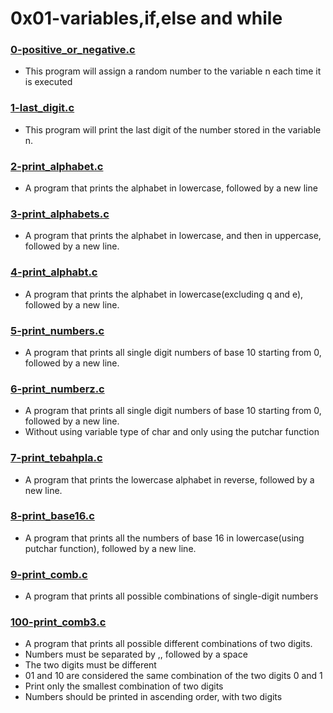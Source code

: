 # 0x01-variables,if,else and while
### [0-positive_or_negative.c](https://github.com/kadelcode/alx-low_level_programming/blob/master/0x01-variables_if_else_while/0-positive_or_negative.c)
  - This program will assign a random number to the variable n each time it is executed
 
### [1-last_digit.c](https://github.com/kadelcode/alx-low_level_programming/blob/master/0x01-variables_if_else_while/1-last_digit.c)
  - This program will print the last digit of the number stored in the variable n.
  
### [2-print_alphabet.c](https://github.com/kadelcode/alx-low_level_programming/blob/master/0x01-variables_if_else_while/2-print_alphabet.c)
  - A program that prints the alphabet in lowercase, followed by a new line

### [3-print_alphabets.c](https://github.com/kadelcode/alx-low_level_programming/blob/master/0x01-variables_if_else_while/3-print_alphabets.c)
  -  A program that prints the alphabet in lowercase, and then in uppercase, followed by a new line.

### [4-print_alphabt.c](https://github.com/kadelcode/alx-low_level_programming/blob/master/0x01-variables_if_else_while/4-print_alphabt.c)
  - A program that prints the alphabet in lowercase(excluding q and e), followed by a new line.

### [5-print_numbers.c](https://github.com/kadelcode/alx-low_level_programming/blob/master/0x01-variables_if_else_while/5-print_numbers.c)
  -  A program that prints all single digit numbers of base 10 starting from 0, followed by a new line.

### [6-print_numberz.c](https://github.com/kadelcode/alx-low_level_programming/blob/master/0x01-variables_if_else_while/6-print_numberz.c)
  - A program that prints all single digit numbers of base 10 starting from 0, followed by a new line.
  - Without using variable type of char and only using the putchar function

### [7-print_tebahpla.c](https://github.com/kadelcode/alx-low_level_programming/blob/master/0x01-variables_if_else_while/7-print_tebahpla.c)
  - A program that prints the lowercase alphabet in reverse, followed by a new line.
  
### [8-print_base16.c](https://github.com/kadelcode/alx-low_level_programming/blob/master/0x01-variables_if_else_while/8-print_base16.c)
  - A program that prints all the numbers of base 16 in lowercase(using putchar function), followed by a new line.

### [9-print_comb.c](https://github.com/kadelcode/alx-low_level_programming/blob/master/0x01-variables_if_else_while/9-print_comb.c)
  - A program that prints all possible combinations of single-digit numbers

### [100-print_comb3.c](https://github.com/kadelcode/alx-low_level_programming/blob/master/0x01-variables_if_else_while/100-print_comb3.c)
  - A program that prints all possible different combinations of two digits.
  - Numbers must be separated by ,, followed by a space
  - The two digits must be different
  - 01 and 10 are considered the same combination of the two digits 0 and 1
  - Print only the smallest combination of two digits
  - Numbers should be printed in ascending order, with two digits

### []()




